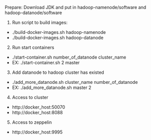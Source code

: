 Prepare: Download JDK and put in hadoop-namenode/software and hadoop-datanode/software

1. Run script to build images:
  - ./build-docker-images.sh hadoop-namenode
  - ./build-docker-images.sh hadoop-datanode

2. Run start containers
  - ./start-container.sh number_of_datanode cluster_name
  - EX: ./start-container.sh 2 master

3. Add datanode to hadoop cluster has existed
  - ./add_more_datanode.sh cluster_name number_of_datanode
  - EX: ./add_more_datanode.sh master 2

4. Access to cluster
  - http://docker_host:50070
  - http://docker_host:8088

5. Access to zeppelin
  - http://docker_host:9995
